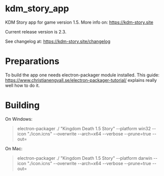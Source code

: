 # kdm_story_app
KDM Story app for game version 1.5. More info on: https://kdm-story.site

Current release version is 2.3.

See changelog at: https://kdm-story.site/changelog

# Preparations

To build the app one needs electron-packager module installed. 
This guide: https://www.christianengvall.se/electron-packager-tutorial/ explains really well how to do it.

# Building

On Windows:

> electron-packager ./ "Kingdom Death 1.5 Story" --platform win32 --icon "./icon.icns" --overwrite --arch=x64 --verbose --prune=true --out=<path to build>

On Mac:

> electron-packager ./ "Kingdom Death 1.5 Story" --platform darwin --icon "./icon.icns" --overwrite --arch=x64 --verbose --prune=true --out=<path to build>
